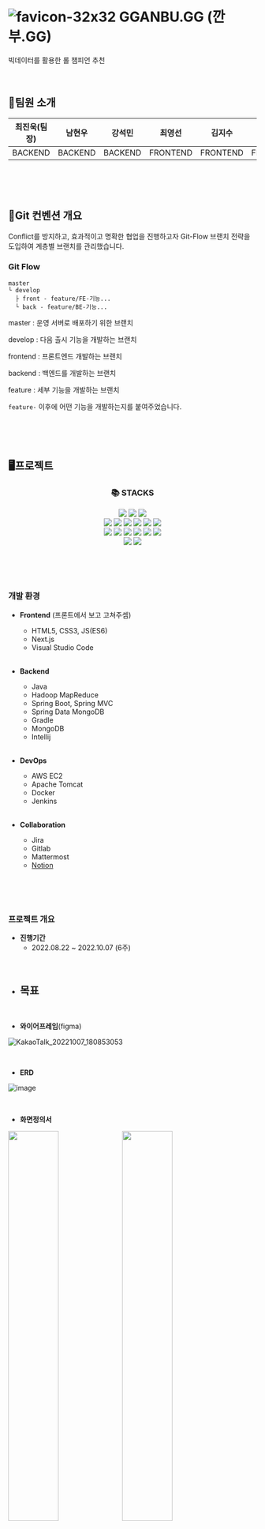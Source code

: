 # ![favicon-32x32](/uploads/4944dc5a980a3538a92716548917d7ca/favicon-32x32.png) GGANBU.GG (깐부.GG)
빅데이터를 활용한 롤 챔피언 추천

<br/>

## 🧑팀원 소개

|<center>최진욱(팀장)</center>|<center>남현우</center>|<center>강석민</center>|<center>최영선</center>|<center>김지수</center>|<center>박무창</center>|
|:---:|:---:|:---:|:---:|:---:|:---:|
|<center>BACKEND</center>|<center>BACKEND</center>|<center>BACKEND</center>|<center>FRONTEND</center>|<center>FRONTEND</center>|<center>FRONTEND</center>|



<br/><br/><br/>
## 🧭Git 컨벤션 개요
Conflict를 방지하고, 효과적이고 명확한 협업을 진행하고자 Git-Flow 브랜치 전략을 도입하여 계층별 브랜치를 관리했습니다.

### Git Flow
```
master   
└ develop  
  ├ front - feature/FE-기능...  
  └ back - feature/BE-기능...
```
  
master : 운영 서버로 배포하기 위한 브랜치

develop : 다음 출시 기능을 개발하는 브랜치

frontend : 프론트엔드 개발하는 브랜치

backend : 백엔드를 개발하는 브랜치

feature : 세부 기능을 개발하는 브랜치

`feature-` 이후에 어떤 기능을 개발하는지를 붙여주었습니다.


<br/><br/><br/>

## 🖥프로젝트
<div align=center><h3>📚 STACKS</h3></div>

<div align=center>
<img src="https://img.shields.io/badge/openjdk-007396?style=for-the-badge&logo=openjdk&logoColor=white">
<img src="https://img.shields.io/badge/spring-6DB33F?style=for-the-badge&logo=spring&logoColor=white">
<img src="https://img.shields.io/badge/springboot-6DB33F?style=for-the-badge&logo=springboot&logoColor=white">
<br>
<img src="https://img.shields.io/badge/mongodb-47A248?style=for-the-badge&logo=mongodb&logoColor=white">
<img src="https://img.shields.io/badge/amazonaws-232F3E?style=for-the-badge&logo=amazonaws&logoColor=white">
<img src="https://img.shields.io/badge/apache tomcat-F8DC75?style=for-the-badge&logo=apachetomcat&logoColor=black">
<img src="https://img.shields.io/badge/linux-FCC624?style=for-the-badge&logo=linux&logoColor=black">  
<img src="https://img.shields.io/badge/docker-2496ED?style=for-the-badge&logo=docker&logoColor=white">  
<img src="https://img.shields.io/badge/jenkins-D24939?style=for-the-badge&logo=jenkins&logoColor=white">  
<br> 
<img src="https://img.shields.io/badge/html5-E34F26?style=for-the-badge&logo=html5&logoColor=white"> 
  <img src="https://img.shields.io/badge/css-1572B6?style=for-the-badge&logo=css3&logoColor=white"> 
  <img src="https://img.shields.io/badge/javascript-F7DF1E?style=for-the-badge&logo=javascript&logoColor=black"> 
  <img src="https://img.shields.io/badge/jquery-0769AD?style=for-the-badge&logo=jquery&logoColor=white">       
  <img src="https://img.shields.io/badge/react-61DAFB?style=for-the-badge&logo=react&logoColor=black"> 
  <img src="https://img.shields.io/badge/node.js-339933?style=for-the-badge&logo=Node.js&logoColor=white">
<br>
  <img src="https://img.shields.io/badge/github-181717?style=for-the-badge&logo=github&logoColor=white">
  <img src="https://img.shields.io/badge/git-F05032?style=for-the-badge&logo=git&logoColor=white">
</div>

<br/><br/><br/>

### 개발 환경
- **Frontend** (프론트에서 보고 고쳐주셈)
  - HTML5, CSS3, JS(ES6)
  - Next.js
  - Visual Studio Code
  
  <br/>

- **Backend**
  - Java
  - Hadoop MapReduce
  - Spring Boot, Spring MVC
  - Spring Data MongoDB
  - Gradle
  - MongoDB
  - Intellij

  <br/>
  
- **DevOps**
  - AWS EC2
  - Apache Tomcat
  - Docker
  - Jenkins

  <br/>

- **Collaboration**
  - Jira
  - Gitlab
  - Mattermost
  - [Notion](https://evergreen-tea-82e.notion.site/ad5b30ce5f15442ca84d643f8bd051c8?v=d631430ed9734878b7d90dd0d9485c54)

<br/><br/><br/>

### 프로젝트 개요
- **진행기간**
  - 2022.08.22 ~ 2022.10.07 (6주)

<br/>

- **목표**
    - 

<br/>

- **와이어프레임**(figma)

![KakaoTalk_20221007_180853053](/uploads/758295cbcbf25abae2cba5382ae0ace5/KakaoTalk_20221007_180853053.png)

<br/>

- **ERD**

![image](/uploads/5b20fd3e0259ce47136e939d85d5f1fb/image.png)

<br/>

- **화면정의서**

<img src="/uploads/17028b920dfb76d79d4f25ac38f2e5c7/image.png" width="45%"> <img src="/uploads/88ce51527c0d7d02181a6cc210c85a8c/image.png" width="45%">
<img src="/uploads/07d3045d7c2c95165181bf8541b3d3e3/image.png" width="45%"> <img src="/uploads/6ba5be1bcdd1e14a3bef9a918cf2de0d/image.png" width="45%">
<img src="/uploads/4a466c788d73adb7a2ec93b17f838a2a/image.png" width="45%">

<br/>

<img src="/uploads/f530e8f431395ad1d73d72bdf5db4d85/image.png" width="45%"> <img src="/uploads/d6d7718c53f86086e75fd6de0eb78886/image.png" width="45%">
<img src="/uploads/6fe31aab8ca622964259fb8ff651c9fa/image.png" width="45%">

<br/>

- **시퀀스 다이어그램**

<img src="/uploads/174558e5e0ad665433136461962f2adc/image.png" width="45%"> <img src="/uploads/6dd1c4a71dd68df28d9655548b462d9e/image.png" width="45%">
<img src="/uploads/71855836f707b1c0e8f07b42ab90fa63/image.png" width="45%"> <img src="/uploads/b83155f8fa963d9d3e774aaa12cfda49/image.png" width="45%">
<img src="/uploads/f9dcee540d384403ea660dff248fd6e3/image.png" width="45%"> <img src="/uploads/54ba1d146c6d84c83a8aa632b89ade6f/image.png" width="45%">


<br/><br/><br/>

## 📖프로젝트 소개

### 기획 배경




### 기획 의도



### 대상 사용자



### 기대 효과



<br/><br/><br/>

## 📌주요 기능

### 홈페이지
![홈화면-블랙](/uploads/2a2b014197dbd11e75fc784dd4db3848/홈화면-블랙.PNG)
![홈화면-화이트](/uploads/a4a216cdcae0ad73790631c593f6aeed/홈화면-화이트.PNG)

### 챔피언 추천
![챔피언추천-깐부](/uploads/6bf6e64e8f6403df42a7f8be057c532e/챔피언추천-깐부.PNG)
![챔피언추천-전체](/uploads/f2b7a46df2dfbfd27edf373383b182ca/챔피언추천-전체.PNG)
![추천결괴-1](/uploads/e8f65fa3970d1ac00499f396d4a10e06/추천결괴-1.PNG)
![추천결과-2](/uploads/9eedf792238ebf779e7aa8c1c1bc622d/추천결과-2.PNG)

#### 챔피언 보기
![챔피언보기](/uploads/2ba880566b98174d011a4aaf229a0702/챔피언보기.PNG)
![챔피언보기-단어구름](/uploads/04245755a1dffb78dc79cdb649bdda3b/챔피언보기-단어구름.PNG)

### 게임
#### 지역찾기
![지역찾기](/uploads/13d8a33e05853b8e2dcd13ab2753e7fb/지역찾기.PNG)
#### 스킬 맞추기
![스킬맞추기](/uploads/531ca750f5c349d99724155ef6e7254f/스킬맞추기.PNG)
#### 말파이트 궁피하기
![궁피하기](/uploads/b75a21db4989eddb9bb7723ccb04d17d/궁피하기.PNG)

### 이상형 월드컵
![이상형월드컵](/uploads/da9ceef86c1c7c6f4fea62f2543f0f90/이상형월드컵.PNG)
![이상형월드컵-결과](/uploads/4a00d3fd45c62845f5e4202fb9eb33cb/이상형월드컵-결과.PNG)

### 노래
![음악](/uploads/aef11a5e3ff6b6ce3d1dcd5b00059ac0/음악.PNG)


<br/><br/><br/>

## 📃설치 및 실행 가이드
도커 젠킨스 CI/CD 관련 설명

- Frontend
```
$ cd frontend
$ npm i
$ npm run build
$ npm run start
```
- Backend
```
# API server 
$ cd backend
$ gradle wrap # gradle wrapper 없을 경우 실행
$ ./gradlew clean build
$ sudo java -jar "/home/ubuntu/S07P12C111/backend-java/ssafy-web-project-1.0-SNAPSHOT.jar"

# openvidu KMS
$ docker run -p 4443:4443 --rm -e OPENVIDU_SECRET=MY_SECRET openvidu/openvidu-server-kms:2.22.0
```

<br/><br/><br/>

## 🛠프로젝트 빌드 및 배포
- [프로젝트 빌드 및 배포](https://lab.ssafy.com/s07-webmobile1-sub2/S07P12C111/-/blob/master/exec/%ED%94%84%EB%A1%9C%EC%A0%9D%ED%8A%B8_%EB%B9%8C%EB%93%9C_%EB%B0%8F_%EB%B0%B0%ED%8F%AC.md)

<br/><br/><br/>

## ⚙시스템 환경 및 구성

![아키텍쳐_구성도](/uploads/2875e286d6697beb7f1103018bdaf1bb/아키텍쳐_구성도.png)

- OS: Windows10, Linux
- Backend Framework: Spring Boot 2.7.1
- Frontend Framework: Next 12.2.5
- DB: mongoDB version v6.0.1, mysql Ver 8.0.30-0ubuntu0.20.04.2 for Linux on x86_64 ((Ubuntu))
- WAS: Gradle
- JVM: javac 1.8.0_342
- Node.js: 
- React: 18.2.0
- npm: 8.5.5
- Docker: 20.10.12
- Jenkins: 
- WEB: Nginx (1.18.0)


<br/><br/><br/>

## 📕프로젝트 후기
- 최진욱: 

- 남현우: 

- 강석민: 

- 최영선: 특화 프로젝트에서 가장 좋아하는 게임인 리그오브레전드를 주제로한 프로젝트를 할 수 있어서 재밌었습니다. 공통때는 React를 특화때는 Next.js를 활용해 프로젝트를 해봤는데 프로젝트를 하면서 다양한 상황에 어떤 방식을 써야하고 오류가 생겼을때 어떤 원리로 생기는 오류인지 알 수 있어서 좋은 시간이였습니다. 
또 같은 팀원들과 2번째 프로젝트를 해서 너무 재밌었고 즐겁게 프로젝트 했습니다. 자율때는 헤어지지만 각자 재밌게 프로젝트 했으면 좋겠습니다. 감사합니다.

- 김지수: 

- 박무창: 

<br/><br/><br/>

## 🎞최종산출물(시연 영상)
영상 링크?

<br/><br/><br/>


